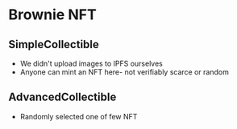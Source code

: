 # Brownie NFT

## SimpleCollectible

- We didn't upload images to IPFS ourselves
- Anyone can mint an NFT here- not verifiably scarce or random

## AdvancedCollectible

- Randomly selected one of few NFT
